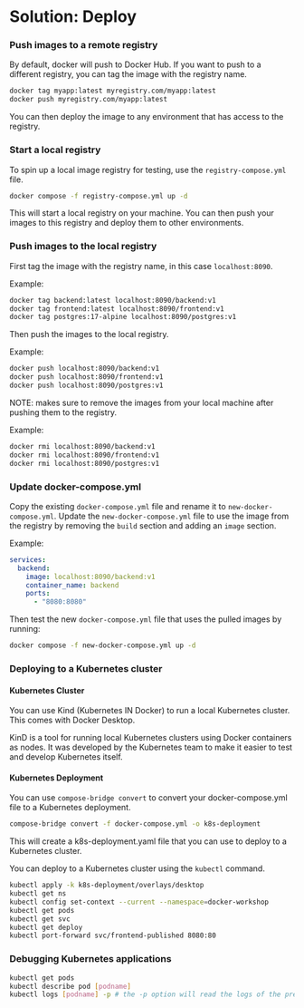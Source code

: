# Solution: Deploy

### Push images to a remote registry

By default, docker will push to Docker Hub. If you want to push to a different registry, you can tag the image with the registry name.

```bash
docker tag myapp:latest myregistry.com/myapp:latest
docker push myregistry.com/myapp:latest
```

You can then deploy the image to any environment that has access to the registry.

### Start a local registry

To spin up a local image registry for testing, use the `registry-compose.yml` file.

```bash
docker compose -f registry-compose.yml up -d
```

This will start a local registry on your machine. You can then push your images to this registry and deploy them to other environments.

### Push images to the local registry

First tag the image with the registry name, in this case `localhost:8090`.

Example:
```bash
docker tag backend:latest localhost:8090/backend:v1
docker tag frontend:latest localhost:8090/frontend:v1
docker tag postgres:17-alpine localhost:8090/postgres:v1
```

Then push the images to the local registry.

Example:
```bash
docker push localhost:8090/backend:v1
docker push localhost:8090/frontend:v1
docker push localhost:8090/postgres:v1
```

NOTE: makes sure to remove the images from your local machine after pushing them to the registry.

Example:
```bash
docker rmi localhost:8090/backend:v1
docker rmi localhost:8090/frontend:v1
docker rmi localhost:8090/postgres:v1
```

### Update docker-compose.yml

Copy the existing `docker-compose.yml` file and rename it to `new-docker-compose.yml`. Update the `new-docker-compose.yml` file to use the image from the registry by removing the `build` section and adding an `image` section.

Example:

```yaml
services:
  backend:
    image: localhost:8090/backend:v1
    container_name: backend
    ports:
      - "8080:8080"
```

Then test the new `docker-compose.yml` file that uses the pulled images by running:

```bash
docker compose -f new-docker-compose.yml up -d
```

### Deploying to a Kubernetes cluster

#### Kubernetes Cluster

You can use Kind (Kubernetes IN Docker) to run a local Kubernetes cluster. This comes with Docker Desktop. 

KinD is a tool for running local Kubernetes clusters using Docker containers as nodes. It was developed by the Kubernetes team to make it easier to test and develop Kubernetes itself.

#### Kubernetes Deployment

You can use `compose-bridge convert` to convert your docker-compose.yml file to a Kubernetes deployment.

```bash
compose-bridge convert -f docker-compose.yml -o k8s-deployment
```

This will create a k8s-deployment.yaml file that you can use to deploy to a Kubernetes cluster.

You can deploy to a Kubernetes cluster using the `kubectl` command. 

```bash
kubectl apply -k k8s-deployment/overlays/desktop
kubectl get ns
kubectl config set-context --current --namespace=docker-workshop
kubectl get pods
kubectl get svc
kubectl get deploy
kubectl port-forward svc/frontend-published 8080:80
```

### Debugging Kubernetes applications

```bash
kubectl get pods
kubectl describe pod [podname]
kubectl logs [podname] -p # the -p option will read the logs of the previous (crashed) instance
```